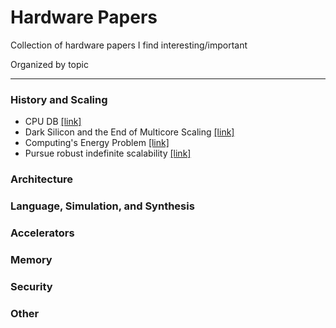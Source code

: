 # Hardware Papers
Collection of hardware papers I find interesting/important

Organized by topic

---

### History and Scaling
- CPU DB [[link]](http://queue.acm.org/detail.cfm?id=2181798)
- Dark Silicon and the End of Multicore Scaling [[link]](http://citeseerx.ist.psu.edu/viewdoc/download?doi=10.1.1.363.8520&rep=rep1&type=pdf)
- Computing's Energy Problem [[link]](http://ieeexplore.ieee.org/document/6757323/)
- Pursue robust indefinite scalability [[link]](http://static.usenix.org/events/hotos11/tech/final_files/Ackley.pdf)

### Architecture


### Language, Simulation, and Synthesis


### Accelerators


### Memory


### Security


### Other


